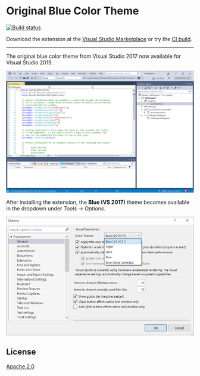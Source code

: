 # Original Blue Color Theme
[![Build status](https://ci.appveyor.com/api/projects/status/a2hc6pqx4wvvske4?svg=true)](https://ci.appveyor.com/project/madskristensen/bluecolortheme)

Download the extension at the
[Visual Studio Marketplace](https://marketplace.visualstudio.com/items?itemName=MadsKristensen.BlueColorTheme)
or try the
[CI build](http://vsixgallery.com/extension/efb2984f-c529-413f-b717-1e3d44a495a7/).

---------------------------------------

The original blue color theme from Visual Studio 2017 now available for Visual Studio 2019.

![Blue theme (VS 2017)](art/default-ui.png)

After installing the extension, the **Blue (VS 2017)** theme becomes available in the dropdown under *Tools -> Options*.

![Options dialog](art/options.png)


## License
[Apache 2.0](LICENSE)
